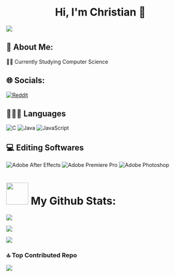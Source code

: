 <h1 align='center'><b>Hi, I'm Christian 👋</b></h1>

![](https://komarev.com/ghpvc/?username=Zycheee)

<h2><b>💫 About Me: </b></h2>
<p>🧑‍🎓 Currently Studying Computer Science<br></p>


## 🌐 Socials:
[![Reddit](https://img.shields.io/badge/Reddit-%23FF4500.svg?logo=Reddit&logoColor=white)](https://reddit.com/user/Zyche1) 

<h2><b>🧑🏻‍💻 Languages</b></h2>

![C](https://img.shields.io/badge/c-%2300599C.svg?style=for-the-badge&logo=c&logoColor=white) 
![Java](https://img.shields.io/badge/java-%23ED8B00.svg?style=for-the-badge&logo=openjdk&logoColor=white) 
![JavaScript](https://img.shields.io/badge/javascript-%23323330.svg?style=for-the-badge&logo=javascript&logoColor=%23F7DF1E) 

<h2><b>💻 Editing Softwares</b></h2>

![Adobe After Effects](https://img.shields.io/badge/Adobe%20After%20Effects-9999FF.svg?style=for-the-badge&logo=Adobe%20After%20Effects&logoColor=white)
![Adobe Premiere Pro](https://img.shields.io/badge/Adobe%20Premiere%20Pro-9999FF.svg?style=for-the-badge&logo=Adobe%20Premiere%20Pro&logoColor=white) 
![Adobe Photoshop](https://img.shields.io/badge/adobe%20photoshop-%2331A8FF.svg?style=for-the-badge&logo=adobe%20photoshop&logoColor=white)

#  <picture><img src = "https://media.tenor.com/oqtJje68UkQAAAAC/guts.gif" width = 59px></picture> <b>My Github Stats:<b>

![](https://github-readme-stats.vercel.app/api?username=Zycheee&theme=tokyonight&hide_border=true&include_all_commits=true&count_private=true)<br/>

![](https://github-readme-streak-stats.herokuapp.com/?user=Zycheee&theme=tokyonight&hide_border=true)<br/>

![](https://github-readme-stats.vercel.app/api/top-langs/?username=Zycheee&theme=tokyonight&hide_border=true&include_all_commits=true&count_private=true&layout=compact)

### 🔝 Top Contributed Repo
![](https://github-contributor-stats.vercel.app/api?username=Zycheee&limit=5&theme=tokyonight&combine_all_yearly_contributions=true)

